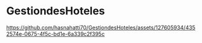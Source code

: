 # GestiondesHoteles


https://github.com/hasnahatti70/GestiondesHoteles/assets/127605934/4352574e-0675-4f5c-bd1e-6a339c2f395c

